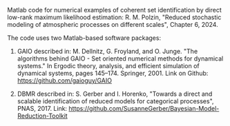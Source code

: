 Matlab code for numerical examples of coherent set identification by direct low-rank maximum likelihood estimation: R. M. Polzin, "Reduced stochastic modeling of atmospheric processes on different scales", Chapter 6, 2024.

The code uses two Matlab-based software packages: 

1. GAIO described in: M. Dellnitz, G. Froyland, and O. Junge. "The algorithms behind GAIO - Set oriented numerical methods for dynamical systems." In Ergodic theory, analysis, and efficient simulation of dynamical systems, pages 145–174. Springer, 2001.
   Link on Github: https://github.com/gaioguy/GAIO

3. DBMR described in: S. Gerber and I. Horenko, "Towards a direct and scalable identification of reduced models for categorical processes", PNAS, 2017.
   Link: https://github.com/SusanneGerber/Bayesian-Model-Reduction-Toolkit
